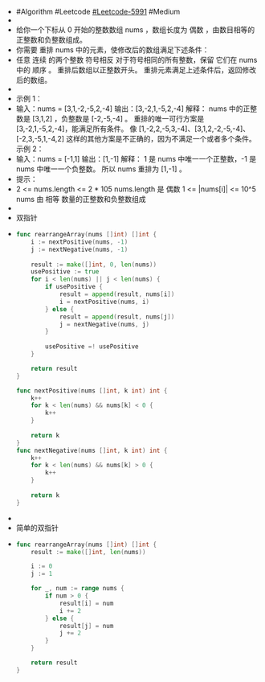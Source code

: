 - #Algorithm #Leetcode [#Leetcode-5991](https://leetcode-cn.com/problems/rearrange-array-elements-by-sign/) #Medium
-
- 给你一个下标从 0 开始的整数数组 nums ，数组长度为 偶数 ，由数目相等的正整数和负整数组成。
- 你需要 重排 nums 中的元素，使修改后的数组满足下述条件：
- 任意 连续 的两个整数 符号相反
  对于符号相同的所有整数，保留 它们在 nums 中的 顺序 。
  重排后数组以正整数开头。
  重排元素满足上述条件后，返回修改后的数组。
-
- 示例 1：
- 输入：nums = [3,1,-2,-5,2,-4]
  输出：[3,-2,1,-5,2,-4]
  解释：
  nums 中的正整数是 [3,1,2] ，负整数是 [-2,-5,-4] 。
  重排的唯一可行方案是 [3,-2,1,-5,2,-4]，能满足所有条件。
  像 [1,-2,2,-5,3,-4]、[3,1,2,-2,-5,-4]、[-2,3,-5,1,-4,2] 这样的其他方案是不正确的，因为不满足一个或者多个条件。 
  示例 2：
- 输入：nums = [-1,1]
  输出：[1,-1]
  解释：
  1 是 nums 中唯一一个正整数，-1 是 nums 中唯一一个负整数。
  所以 nums 重排为 [1,-1] 。
- 提示：
- 2 <= nums.length <= 2 * 105
  nums.length 是 偶数
  1 <= |nums[i]| <= 10^5
  nums 由 相等 数量的正整数和负整数组成
-
- 双指针
- ```go
  func rearrangeArray(nums []int) []int {
      i := nextPositive(nums, -1)
      j := nextNegative(nums, -1)
      
      result := make([]int, 0, len(nums))
      usePositive := true
      for i < len(nums) || j < len(nums) {
          if usePositive {
              result = append(result, nums[i])
              i = nextPositive(nums, i)
          } else {
              result = append(result, nums[j])
              j = nextNegative(nums, j)
          }
          
          usePositive =! usePositive
      }
  
      return result
  }
  
  func nextPositive(nums []int, k int) int {
      k++
      for k < len(nums) && nums[k] < 0 {
          k++
      }
      
      return k
  }
  func nextNegative(nums []int, k int) int {
      k++
      for k < len(nums) && nums[k] > 0 {
          k++
      }
      
      return k
  }
  ```
-
- 简单的双指针
- ```go
  func rearrangeArray(nums []int) []int {
      result := make([]int, len(nums))
  
      i := 0
      j := 1
  
      for _, num := range nums {
          if num > 0 {
              result[i] = num
              i += 2
          } else {
              result[j] = num
              j += 2
          }
      }
  
      return result
  }
  ```